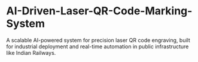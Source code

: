 # AI-Driven-Laser-QR-Code-Marking-System
A scalable AI-powered system for precision laser QR code engraving, built for industrial deployment and real-time automation in public infrastructure like Indian Railways.
